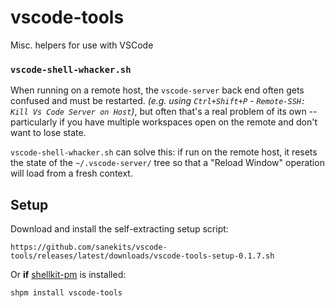 # vscode-tools

Misc. helpers for use with VSCode

### `vscode-shell-whacker.sh`
When running on a remote host, the `vscode-server` back end often gets confused and must
be restarted. *(e.g. using `Ctrl+Shift+P` - `Remote-SSH: Kill Vs Code Server on Host`)*,
but often that's a real problem of its own -- particularly if you have multiple workspaces
open on the remote and don't want to lose state.

`vscode-shell-whacker.sh` can solve this: if run on the remote host, it resets the state
of the `~/.vscode-server/` tree so that a "Reload Window" operation will load from a
fresh context.

## Setup

Download and install the self-extracting setup script:

    https://github.com/sanekits/vscode-tools/releases/latest/downloads/vscode-tools-setup-0.1.7.sh

Or **if** [shellkit-pm](https://github.com/sanekits/shellkit-pm) is installed:

    shpm install vscode-tools

##
